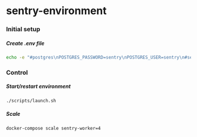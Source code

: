 # sentry-environment
### Initial setup
##### Create .env file
```bash
echo -e "#postgres\nPOSTGRES_PASSWORD=sentry\nPOSTGRES_USER=sentry\n#sentry\nSENTRY_SECRET_KEY=liglagveumHovMuckWasbajethOcvoyp\nSENTRY_RABBITMQ_HOST=rabbitmq\nSENTRY_REDIS_HOST=redis\nSENTRY_POSTGRES_HOST=postgres\nSENTRY_DB_USER=sentry\nSENTRY_DB_PASSWORD=sentry" > .env
```

### Control
##### Start/restart environment
```bash
./scripts/launch.sh
```
##### Scale
```bash
docker-compose scale sentry-worker=4
```
